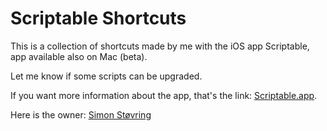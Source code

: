 # Scriptable Shortcuts

This is a collection of shortcuts made by me with the iOS app Scriptable, app available also on Mac (beta).

Let me know if some scripts can be upgraded.

If you want more information about the app, that's the link: [Scriptable.app](https://www.scriptable.app).

Here is the owner: [Simon Støvring](https://github.com/simonbs)

